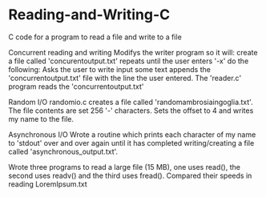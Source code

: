 # Reading-and-Writing-C
C code for a program to read a file and write to a file

Concurrent reading and writing
    Modifys the writer program so it will:
        create a file called 'concurentoutput.txt'
        repeats until the user enters '-x' do the following:
            Asks the user to write input some text
            appends the 'concurrentoutput.txt' file with the line the user entered.
    The 'reader.c' program reads the 'concurrentoutput.txt'

Random I/O
    randomio.c creates a file called 'randomambrosiaingoglia.txt'. 
        The file contents are set 256 '-' characters.
        Sets the offset to 4 and writes my name to the file.

Asynchronous I/O
    Wrote a routine which prints each character of my name to 'stdout' over and over again until it has completed writing/creating a file called 'asynchronous_output.txt'.

Wrote three programs to read a large file (15 MB), one uses read(), the second uses readv() and the third uses fread().  Compared their speeds in reading LoremIpsum.txt
